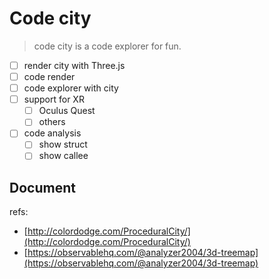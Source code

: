 # Code city

> code city is a code explorer for fun. 

- [ ] render city with Three.js
- [ ] code render
- [ ] code explorer with city
- [ ] support for XR
  - [ ] Oculus Quest
  - [ ] others
- [ ] code analysis
  - [ ] show struct
  - [ ] show callee

## Document

refs:

- [http://colordodge.com/ProceduralCity/](http://colordodge.com/ProceduralCity/)
- [https://observablehq.com/@analyzer2004/3d-treemap](https://observablehq.com/@analyzer2004/3d-treemap)

